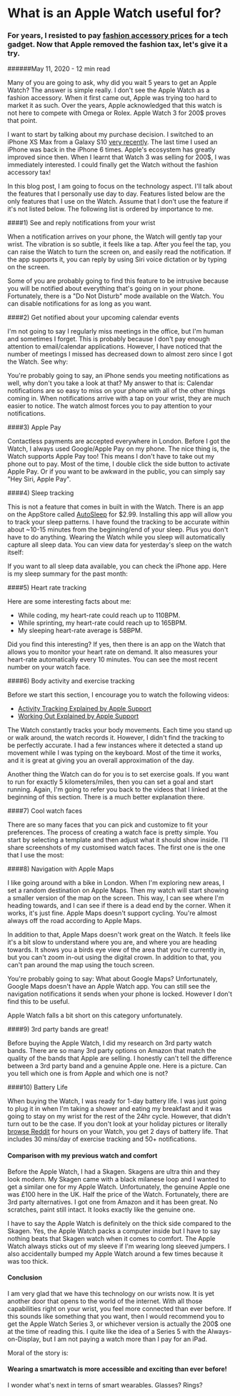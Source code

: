 <MetaDecorator description="For years, I resisted to pay fashion accessory prices for a tech gadget. Now that Apple removed the fashion tax, let's give it a try." title="CK - What is an Apple Watch useful for?" />

# What is an Apple Watch useful for?

### For years, I resisted to pay [fashion accessory prices](https://www.theverge.com/2015/3/9/8162455/apple-watch-price-release-date-2015) for a tech gadget. Now that Apple removed the fashion tax, let's give it a try.

######May 11, 2020 - 12 min read

Many of you are going to ask, why did you wait 5 years to get an Apple Watch?
 The answer is simple really. I don't see the Apple Watch as a fashion accessory.
  When it first came out, Apple was trying too hard to market it as such. Over
   the years, Apple acknowledged that this watch is not here to compete with
    Omega or Rolex. Apple Watch 3 for 200$ proves that point.

I want to start by talking about my purchase decision. I switched to an iPhone XS
 Max from a Galaxy S10 [very recently](https://celikk.me/blog/iOSvsAndroid). The
  last time I used an iPhone was back in the iPhone 6 times. Apple's ecosystem
   has greatly improved since then. When I learnt that Watch 3 was
    selling for 200$, I was immediately interested. I could finally get the Watch
     without the fashion accessory tax!

In this blog post, I am going to focus on the technology aspect. I'll talk about
 the features that I personally use day to day. Features listed below are the only
 features that I use on the Watch. Assume that I don't use the feature if it's not listed below.
  The following list is ordered by importance to me.

####1) See and reply notifications from your wrist

When a notification arrives on your phone, the Watch will gently tap your wrist.
 The vibration is so subtle, it feels like a tap. After you feel the tap, you
  can raise the Watch to turn the screen on, and easily read the notification.
   If the app supports it, you can reply by using Siri voice dictation or by
    typing on the screen.

 <MediaCarousel folder="appleWatch" images="notificationReply.mp4,notificationReplySiri.mp4"/>

Some of you are probably going to find this feature to be intrusive because you
 will be notified about everything that's going on in your phone. Fortunately,
  there is a "Do Not Disturb" mode available on the Watch. You can disable 
  notifications for as long as you want.

####2) Get notified about your upcoming calendar events

I'm not going to say I regularly miss meetings in the office, but I'm human and
 sometimes I forget. This is probably because I don't pay enough attention to
  email/calendar applications. However, I have noticed that the number of meetings
   I missed has decreased down to almost zero since I got the Watch. See why:

 <MediaCarousel folder="appleWatch" images="calendarNotification1.jpg,calendarNotification2.jpg"/>

You're probably going to say, an iPhone sends you meeting notifications as well,
 why don't you take a look at that? My answer to that is: Calendar notifications
  are so easy to miss on your phone with all of the other things coming in.
   When notifications arrive with a tap on your wrist, they are much easier to notice. The
    watch almost forces you to pay attention to your notifications.

####3) Apple Pay

Contactless payments are accepted everywhere in London. Before I got the Watch, I always
 used Google/Apple Pay on my phone. The nice thing is, the 
 Watch supports Apple Pay too! This means I don't have to take out my phone out to
  pay. Most of the time, I double click the side button to activate Apple Pay. Or 
  if you want to be awkward in the public, you can simply say "Hey Siri, Apple Pay".

 <MediaCarousel folder="appleWatch" images="applePay1.jpg,applePay2.jpg,applePay3.jpg"/>

####4) Sleep tracking

This is not a feature that comes in built in with the Watch. There is an app on the AppStore
 called [AutoSleep](https://apps.apple.com/us/app/autosleep-track-sleep-on-watch/id1164801111)
  for $2.99. Installing this app will allow you to track your sleep
  patterns. I have found the tracking to be accurate within about ~10-15 minutes from
   the beginning/end of your sleep. Plus you don't have to do anything. Wearing
    the Watch while you sleep will automatically capture all sleep data.
     You can view data for yesterday's sleep on the watch itself:

 <MediaCarousel folder="appleWatch" images="sleepTime1.jpg,sleepTime2.jpg"/>

If you want to all sleep data available, you can check the iPhone app. Here is my sleep
summary for the past month:

 <MediaCarousel folder="appleWatch" images="sleepTrackingSleepTime.png,sleepTrackingInBedAt.png,sleepTrackingHeartrate.png"/>

####5) Heart rate tracking

Here are some interesting facts about me: 

* While coding, my heart-rate could reach up to 110BPM. 
* While sprinting, my heart-rate could reach up to 165BPM.
* My sleeping heart-rate average is 58BPM.

Did you find this interesting? If yes, then there is an app on the Watch that allows you
 to monitor your heart rate on demand. It also measures your heart-rate automatically every 10 minutes.
  You can see the most recent number on your watch face.

 <MediaCarousel folder="appleWatch" images="watchFace1.jpg,heartrate.jpg,heartrateDay.png,heartrateMonth.png"/>

####6) Body activity and exercise tracking

Before we start this section, I encourage you to watch the following videos:

* [Activity Tracking Explained by Apple Support](https://www.youtube.com/watch?v=865fgT4nxrU)
* [Working Out Explained by Apple Support](https://www.youtube.com/watch?v=OgYUkecH2UI)



The Watch constantly tracks your body movements. Each time you stand up or walk around,
 the watch records it. However, I didn't find the tracking to be perfectly accurate. I had
  a few instances where it detected a stand up movement while I was typing on the keyboard.
  Most of the time it works, and it is great at giving you an overall approximation of the day.
 
Another thing the Watch can do for you is to set exercise goals. If you want to run for exactly
5 kilometers/miles, then you can set a goal and start running. Again, I'm going to refer you back
to the videos that I linked at the beginning of this section. There is a much better explanation
there.

####7) Cool watch faces

There are so many faces that you can pick and customize to fit your preferences. The process
 of creating a watch face is pretty simple. You start by selecting a template and then
  adjust what it should show inside. I'll share screenshots of my customised watch faces. The
   first one is the one that I use the most:

 <MediaCarousel folder="appleWatch" images="watchFace1.jpg,watchFace2.jpg,watchFace3.jpg,watchFace4.jpg,watchFace5.jpg,watchFace6.jpg,watchFace7.jpg,watchFace8.jpg,watchFace9.jpg"/>

####8) Navigation with Apple Maps

I like going around with a bike in London. When I'm exploring new areas, I set a random
 destination on Apple Maps. Then my watch will start showing a smaller version of the
  map on the screen. This way, I can see where I'm heading towards, and I can see if 
  there is a dead end by the corner. When it works, it's just fine. Apple Maps doesn't
   support cycling. You're almost always off the road according to Apple Maps.

In addition to that, Apple Maps doesn't work great on the Watch. It feels like it's
 a bit slow to understand where you are, and where you are heading towards. It
 shows you a birds eye view of the area that you're currently in, but you can't zoom 
 in-out using the digital crown. In addition to that, you can't pan around the map using
  the touch screen.

You're probably going to say: What about Google Maps? Unfortunately, Google Maps doesn't
 have an Apple Watch app. You can still see the navigation notifications it sends when
  your phone is locked. However I don't find this to be useful.

Apple Watch falls a bit short on this category unfortunately.

####9) 3rd party bands are great!

Before buying the Apple Watch, I did my research on 3rd party watch bands. There are
 so many 3rd party options on Amazon that match the quality of the bands that Apple are selling.
  I honestly can't tell the difference between a 3rd party band and a genuine Apple one.
   Here is a picture. Can you tell which one is from Apple and which one is not?

 <MediaCarousel folder="appleWatch" images="bands.jpg"/>

####10) Battery Life

When buying the Watch, I was ready for 1-day battery life. I was just going to plug
 it in when I'm taking a shower and eating my breakfast and it was going to stay on my wrist
  for the rest of the 24hr cycle. However, that didn't turn out to be the case. If you don't
   look at your holiday pictures or literally [browse Reddit](https://apps.apple.com/us/app/nano-for-reddit/id1344097185) for hours on your Watch, you
    get 2 days of battery life. That includes 30 mins/day of exercise tracking and 50+
     notifications.

#### Comparison with my previous watch and comfort

Before the Apple Watch, I had a Skagen. Skagens are ultra thin and they look modern.
 My Skagen came with a black milanese loop and I wanted to get a similar one for my Apple 
 Watch. Unfortunately, the genuine Apple one was £100 here in the UK. Half the price of the
  Watch. Fortunately, there are 3rd party alternatives. I got one from
   Amazon and it has been great. No scratches, paint still intact. It looks exactly like
    the genuine one.

 <MediaCarousel folder="appleWatch" images="versusSkagen1.jpg,versusSkagen2.jpg,versusSkagen3.jpg"/>
 
I have to say the Apple Watch is definitely on the thick side compared to the Skagen.
Yes, the Apple Watch packs a computer inside but I have to say nothing beats that Skagen watch
when it comes to comfort. The Apple Watch always sticks out of my sleeve if I'm wearing long
sleeved jumpers. I also accidentally bumped my Apple Watch around
a few times because it was too thick.

<MediaCarousel folder="appleWatch" images="thickness1.jpg,thickness2.jpg"/>

#### Conclusion

I am very glad that we have this technology on our wrists now. It is yet another door that
 opens to the world of the internet. With all those capabilities right on your wrist, you
  feel more connected than ever before. If this sounds like something that you want, then
   I would recommend you to get the Apple Watch Series 3, or whichever version is actually
    the 200$ one at the time of reading this. I quite like the idea of a Series 5 with the
     Always-on-Display, but I am not paying a watch more than I pay for an iPad.

Moral of the story is: 

#### Wearing a smartwatch is more accessible and exciting than ever before!

I wonder what's next in terns of smart wearables. Glasses? Rings?

